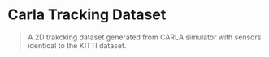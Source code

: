 # Carla Tracking Dataset

> A 2D trakcking dataset generated from CARLA simulator with sensors identical to the KITTI dataset.
